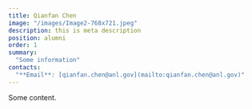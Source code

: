 ```yaml
---
title: Qianfan Chen
image: "/images/Image2-768x721.jpeg"
description: this is meta description
position: alumni
order: 1
summary:
  "Some information"
contacts:
  "**Email**: [qianfan.chen@anl.gov](mailto:qianfan.chen@anl.gov)"
---
```


Some content.
